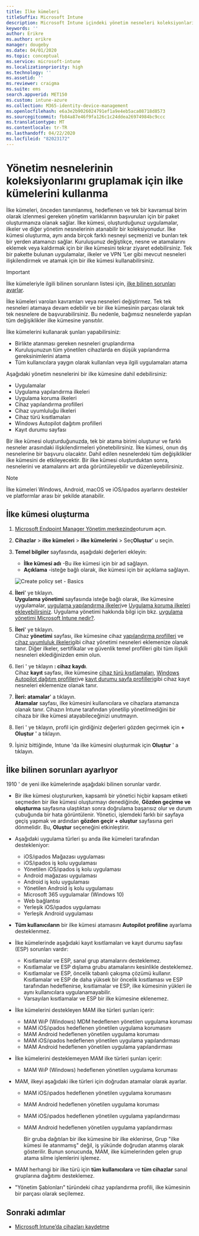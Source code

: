 ```yaml
---
title: İlke kümeleri
titleSuffix: Microsoft Intune
description: Microsoft Intune içindeki yönetim nesneleri koleksiyonlarını gruplamak için ilke kümelerini kullanın.
keywords: ''
author: Erikre
ms.author: erikre
manager: dougeby
ms.date: 04/01/2020
ms.topic: conceptual
ms.service: microsoft-intune
ms.localizationpriority: high
ms.technology: ''
ms.assetid: ''
ms.reviewer: craigma
ms.suite: ems
search.appverid: MET150
ms.custom: intune-azure
ms.collection: M365-identity-device-management
ms.openlocfilehash: e6a3e2b9026024791ef1a9e4eb5aca08718d8573
ms.sourcegitcommit: fb84a87e46f9fa126c1c24ddea26974984bc9ccc
ms.translationtype: MT
ms.contentlocale: tr-TR
ms.lasthandoff: 04/22/2020
ms.locfileid: "82023172"
---
```

# <a name="use-policy-sets-to-group-collections-of-management-objects"></a>Yönetim nesnelerinin koleksiyonlarını gruplamak için ilke kümelerini kullanma

İlke kümeleri, önceden tanımlanmış, hedeflenen ve tek bir kavramsal birim olarak izlenmesi gereken yönetim varlıklarının başvuruları için bir paket oluşturmanıza olanak sağlar. İlke kümesi, oluşturduğunuz uygulamalar, ilkeler ve diğer yönetim nesnelerinin atanabilir bir koleksiyonudur. İlke kümesi oluşturma, aynı anda birçok farklı nesneyi seçmenizi ve bunları tek bir yerden atamanızı sağlar. Kuruluşunuz değiştikçe, nesne ve atamalarını eklemek veya kaldırmak için bir ilke kümesini tekrar ziyaret edebilirsiniz. Tek bir pakette bulunan uygulamalar, ilkeler ve VPN 'Ler gibi mevcut nesneleri ilişkilendirmek ve atamak için bir ilke kümesi kullanabilirsiniz. 

> [!IMPORTANT]
> İlke kümeleriyle ilgili bilinen sorunların listesi için, [ilke bilinen sorunları ayarlar](policy-sets.md#policy-sets-known-issues).

İlke kümeleri varolan kavramları veya nesneleri değiştirmez. Tek tek nesneleri atamaya devam edebilir ve bir ilke kümesinin parçası olarak tek tek nesnelere de başvurabilirsiniz. Bu nedenle, bağımsız nesnelerde yapılan tüm değişiklikler ilke kümesine yansıtılır.

İlke kümelerini kullanarak şunları yapabilirsiniz:

- Birlikte atanması gereken nesneleri gruplandırma
- Kuruluşunuzun tüm yönetilen cihazlarda en düşük yapılandırma gereksinimlerini atama
- Tüm kullanıcılara yaygın olarak kullanılan veya ilgili uygulamaları atama

Aşağıdaki yönetim nesnelerini bir ilke kümesine dahil edebilirsiniz:

- Uygulamalar
- Uygulama yapılandırma ilkeleri
- Uygulama koruma ilkeleri
- Cihaz yapılandırma profilleri
- Cihaz uyumluluğu ilkeleri
- Cihaz türü kısıtlamaları
- Windows Autopilot dağıtım profilleri
- Kayıt durumu sayfası

Bir ilke kümesi oluşturduğunuzda, tek bir atama birimi oluşturur ve farklı nesneler arasındaki ilişkilendirmeleri yönetebilirsiniz. İlke kümesi, onun dış nesnelerine bir başvuru olacaktır. Dahil edilen nesnelerdeki tüm değişiklikler ilke kümesini de etkileyecektir. Bir ilke kümesi oluşturduktan sonra, nesnelerini ve atamalarını art arda görüntüleyebilir ve düzenleyebilirsiniz. 

> [!NOTE]
> İlke kümeleri Windows, Android, macOS ve iOS/ıpados ayarlarını destekler ve platformlar arası bir şekilde atanabilir.

## <a name="how-to-create-a-policy-set"></a>İlke kümesi oluşturma

1. [Microsoft Endpoint Manager Yönetim merkezinde](https://go.microsoft.com/fwlink/?linkid=2109431)oturum açın.
2. **Cihazlar** > **ilke kümeleri** > **ilke kümelerini** > Seç**Oluştur**' u seçin.
3. **Temel bilgiler** sayfasında, aşağıdaki değerleri ekleyin:
    - **İlke kümesi adı** -Bu ilke kümesi için bir ad sağlayın.
    - **Açıklama** -isteğe bağlı olarak, ilke kümesi için bir açıklama sağlayın.
   <p>
      <img alt="Create policy set - Basics" src="./media/policy-sets/policy-sets-01.png">

4. **İleri**' ye tıklayın.<br>
   **Uygulama yönetimi** sayfasında isteğe bağlı olarak, ilke kümesine uygulamalar, [uygulama yapılandırma ilkeleri](../apps/app-configuration-policies-overview.md)ve [Uygulama koruma ilkeleri](../apps/app-protection-policy.md) [ekleyebilirsiniz](../apps/apps-add.md). Uygulama yönetimi hakkında bilgi için bkz. [uygulama yönetimi Microsoft Intune nedir?](../apps/app-management.md).
5. **İleri**' ye tıklayın.<br>
   Cihaz **yönetimi** sayfası, ilke kümesine cihaz [yapılandırma profilleri](../configuration/device-profiles.md) ve [cihaz uyumluluk ilkeleri](../protect/device-compliance-get-started.md)gibi cihaz yönetimi nesneleri eklemenize olanak tanır. Diğer ilkeler, sertifikalar ve güvenlik temel profilleri gibi tüm ilişkili nesneleri eklediğinizden emin olun.
6. Ileri ' ye tıklayın **: cihaz kaydı**.<br>
   Cihaz **kayıt** sayfası, ilke kümesine [cihaz türü kısıtlamaları](../enrollment/enrollment-restrictions-set.md), [Windows Autopilot dağıtım profilleri](../enrollment/enrollment-autopilot.md)ve [kayıt durumu sayfa profilleri](../enrollment/windows-enrollment-status.md)gibi cihaz kayıt nesneleri eklemenize olanak tanır.
7. **İleri: atamalar**' a tıklayın.<br>
   **Atamalar** sayfası, ilke kümesini kullanıcılara ve cihazlara atamanıza olanak tanır. Cihazın Intune tarafından yönetilip yönetilmediğini bir cihaza bir ilke kümesi atayabileceğinizi unutmayın.
8. Ileri ' ye tıklayın, profil için girdiğiniz değerleri gözden geçirmek için **+ Oluştur** ' a tıklayın.
9. İşiniz bittiğinde, Intune 'da ilke kümesini oluşturmak için **Oluştur** ' a tıklayın.

## <a name="policy-sets-known-issues"></a>İlke bilinen sorunları ayarlıyor

1910 ' de yeni ilke kümelerinde aşağıdaki bilinen sorunlar vardır.

- Bir ilke kümesi oluştururken, kapsamlı bir yönetici hiçbir kapsam etiketi seçmeden bir ilke kümesi oluşturmayı denediğinde, **Gözden geçirme ve oluşturma** sayfasına ulaştıktan sonra doğrulama başarısız olur ve durum çubuğunda bir hata görüntülenir. Yönetici, işlemdeki farklı bir sayfaya geçiş yapmak ve ardından **gözden geçir + oluştur** sayfasına geri dönmelidir. Bu, **Oluştur** seçeneğini etkinleştirir.  

- Aşağıdaki uygulama türleri şu anda ilke kümeleri tarafından destekleniyor:
  - iOS/ıpados Mağazası uygulaması
  - iOS/ıpados iş kolu uygulaması
  - Yönetilen iOS/ıpados iş kolu uygulaması
  - Android mağazası uygulaması
  - Android iş kolu uygulaması
  - Yönetilen Android iş kolu uygulaması
  - Microsoft 365 uygulamalar (Windows 10)
  - Web bağlantısı
  - Yerleşik iOS/ıpados uygulaması
  - Yerleşik Android uygulaması

- **Tüm kullanıcıların** bir ilke kümesi atamasını **Autopilot profiline** ayarlama desteklenmez.

- İlke kümelerinde aşağıdaki kayıt kısıtlamaları ve kayıt durumu sayfası (ESP) sorunları vardır:
  - Kısıtlamalar ve ESP, sanal grup atamalarını desteklemez.
  - Kısıtlamalar ve ESP dışlama grubu atamalarını kesinlikle desteklemez. 
  - Kısıtlamalar ve ESP, öncelik tabanlı çakışma çözümü kullanır. Kısıtlamalar ve ESP de daha yüksek bir öncelik kısıtlaması ve ESP tarafından hedeflenirse, kısıtlamalar ve ESP, ilke kümesinin yükleri ile aynı kullanıcılara uygulanamayabilir.
  - Varsayılan kısıtlamalar ve ESP bir ilke kümesine eklenemez.

- İlke kümelerini destekleyen MAM ilke türleri şunları içerir: 
  - MAM WıP (Windows) MDM hedeflenen yönetilen uygulama koruması 
  - MAM iOS/ıpados hedeflenen yönetilen uygulama korumasını
  - MAM Android hedeflenen yönetilen uygulama koruması
  - MAM iOS/ıpados hedeflenen yönetilen uygulama yapılandırması
  - MAM Android hedeflenen yönetilen uygulama yapılandırması

- İlke kümelerini desteklemeyen MAM ilke türleri şunları içerir: 
  - MAM WıP (Windows) hedeflenen yönetilen uygulama koruması

- MAM, ilkeyi aşağıdaki ilke türleri için doğrudan atamalar olarak ayarlar.
  - MAM iOS/ıpados hedeflenen yönetilen uygulama korumasını
  - MAM Android hedeflenen yönetilen uygulama koruması
  - MAM iOS/ıpados hedeflenen yönetilen uygulama yapılandırması
  - MAM Android hedeflenen yönetilen uygulama yapılandırması

    Bir gruba dağıtılan bir ilke kümesine bir ilke eklenirse, Grup "ilke kümesi ile atanmamış" değil, iş yükünde doğrudan atanmış olarak gösterilir. Bunun sonucunda, MAM, ilke kümelerinden gelen grup atama silme işlemlerini işlemez.

- MAM herhangi bir ilke türü için **tüm kullanıcılara** ve **tüm cihazlar** sanal gruplarına dağıtımı desteklemez.
- "Yönetim Şablonları" türündeki cihaz yapılandırma profili, ilke kümesinin bir parçası olarak seçilemez.

## <a name="next-steps"></a>Sonraki adımlar

- [Microsoft Intune’da cihazları kaydetme](../enrollment/index.yml)
